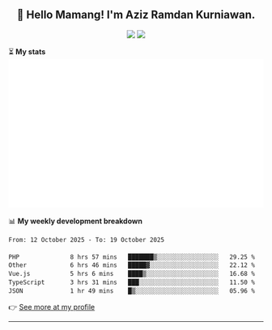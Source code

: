 <h2 align="center">👋 Hello Mamang! I'm Aziz Ramdan Kurniawan.</h2>  
<p align="center">
  <img src="https://komarev.com/ghpvc/?username=azizramdan">
  <img src="https://wakatime.com/badge/user/90056fa0-4c31-4eca-954e-2a3ac05896f9.svg">
</p>
    
⏳ **My stats**  
![](https://raw.githubusercontent.com/azizramdan/github-stats/master/generated/overview.svg#gh-dark-mode-only)

📊 **My weekly development breakdown**
<!--START_SECTION:waka-->

```txt
From: 12 October 2025 - To: 19 October 2025

PHP              8 hrs 57 mins   ███████▒░░░░░░░░░░░░░░░░░   29.25 %
Other            6 hrs 46 mins   █████▓░░░░░░░░░░░░░░░░░░░   22.12 %
Vue.js           5 hrs 6 mins    ████▒░░░░░░░░░░░░░░░░░░░░   16.68 %
TypeScript       3 hrs 31 mins   ███░░░░░░░░░░░░░░░░░░░░░░   11.50 %
JSON             1 hr 49 mins    █▒░░░░░░░░░░░░░░░░░░░░░░░   05.96 %
```

<!--END_SECTION:waka-->
👉 [See more at my profile](https://wakatime.com/@azizramdan)
***
